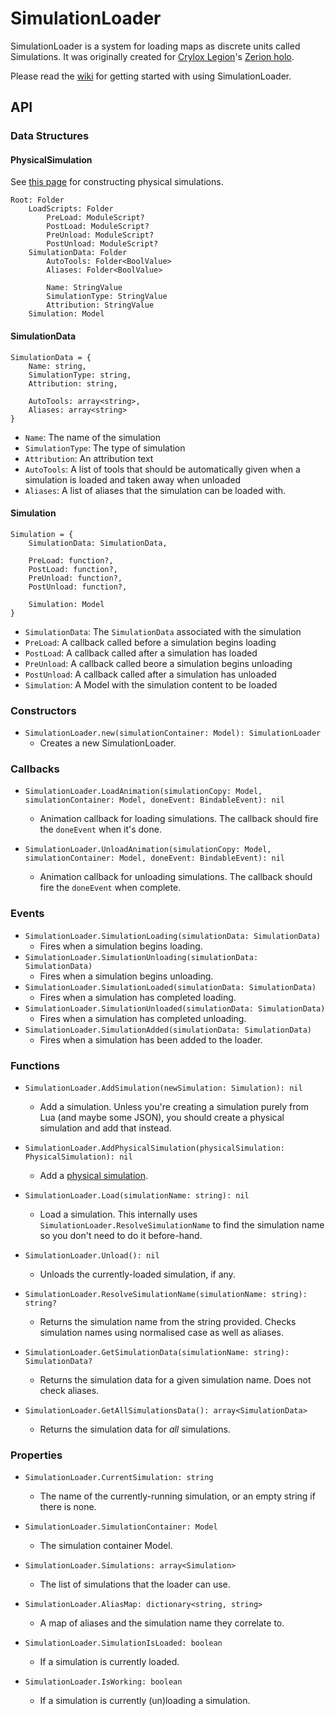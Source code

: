 # SimulationLoader

SimulationLoader is a system for loading maps as discrete units called Simulations. It was originally created for [Crylox Legion](https://www.roblox.com/groups/1192846)'s [Zerion holo](https://www.roblox.com/games/3717455865).

Please read the [wiki](https://github.com/Blupo/SimulationLoader/wiki) for getting started with using SimulationLoader.

## API

### Data Structures

#### PhysicalSimulation
See [this page](https://github.com/Blupo/SimulationLoader/wiki/Creating-Physical-Simulations) for constructing physical simulations.

```
Root: Folder
    LoadScripts: Folder
        PreLoad: ModuleScript?
        PostLoad: ModuleScript?
        PreUnload: ModuleScript?
        PostUnload: ModuleScript?
    SimulationData: Folder
        AutoTools: Folder<BoolValue>
        Aliases: Folder<BoolValue>

        Name: StringValue
        SimulationType: StringValue
        Attribution: StringValue
    Simulation: Model
```

#### SimulationData

```
SimulationData = {
    Name: string,
    SimulationType: string,
    Attribution: string,

    AutoTools: array<string>,
    Aliases: array<string>
}
```

- `Name`: The name of the simulation
- `SimulationType`: The type of simulation
- `Attribution`: An attribution text
- `AutoTools`: A list of tools that should be automatically given when a simulation is loaded and taken away when unloaded
- `Aliases`: A list of aliases that the simulation can be loaded with.

#### Simulation

```
Simulation = {
    SimulationData: SimulationData,

    PreLoad: function?,
    PostLoad: function?,
    PreUnload: function?,
    PostUnload: function?,

    Simulation: Model
}
```

- `SimulationData`: The `SimulationData` associated with the simulation
- `PreLoad`: A callback called before a simulation begins loading
- `PostLoad`: A callback called after a simulation has loaded
- `PreUnload`: A callback called beore a simulation begins unloading
- `PostUnload`: A callback called after a simulation has unloaded
- `Simulation`: A Model with the simulation content to be loaded

### Constructors

- `SimulationLoader.new(simulationContainer: Model): SimulationLoader`
  - Creates a new SimulationLoader.

### Callbacks

- `SimulationLoader.LoadAnimation(simulationCopy: Model, simulationContainer: Model, doneEvent: BindableEvent): nil`
  - Animation callback for loading simulations. The callback should fire the `doneEvent` when it's done.

- `SimulationLoader.UnloadAnimation(simulationCopy: Model, simulationContainer: Model, doneEvent: BindableEvent): nil`
  - Animation callback for unloading simulations. The callback should fire the `doneEvent` when complete.

### Events

- `SimulationLoader.SimulationLoading(simulationData: SimulationData)`
  - Fires when a simulation begins loading.
- `SimulationLoader.SimulationUnloading(simulationData: SimulationData)`
  - Fires when a simulation begins unloading.
- `SimulationLoader.SimulationLoaded(simulationData: SimulationData)`
  - Fires when a simulation has completed loading.
- `SimulationLoader.SimulationUnloaded(simulationData: SimulationData)`
  - Fires when a simulation has completed unloading.
- `SimulationLoader.SimulationAdded(simulationData: SimulationData)`
  - Fires when a simulation has been added to the loader.

### Functions

- `SimulationLoader.AddSimulation(newSimulation: Simulation): nil`
  - Add a simulation. Unless you're creating a simulation purely from Lua (and maybe some JSON), you should create a physical simulation and add that instead.
- `SimulationLoader.AddPhysicalSimulation(physicalSimulation: PhysicalSimulation): nil`
  - Add a [physical simulation](https://github.com/Blupo/SimulationLoader/wiki/Creating-Physical-Simulations).

- `SimulationLoader.Load(simulationName: string): nil`
  - Load a simulation. This internally uses `SimulationLoader.ResolveSimulationName` to find the simulation name so you don't need to do it before-hand.
- `SimulationLoader.Unload(): nil`
  - Unloads the currently-loaded simulation, if any.

- `SimulationLoader.ResolveSimulationName(simulationName: string): string?`
  - Returns the simulation name from the string provided. Checks simulation names using normalised case as well as aliases.
- `SimulationLoader.GetSimulationData(simulationName: string): SimulationData?`
  - Returns the simulation data for a given simulation name. Does not check aliases.
- `SimulationLoader.GetAllSimulationsData(): array<SimulationData>`
  - Returns the simulation data for *all* simulations.

### Properties

- `SimulationLoader.CurrentSimulation: string`
  - The name of the currently-running simulation, or an empty string if there is none.
- `SimulationLoader.SimulationContainer: Model`
  - The simulation container Model.
- `SimulationLoader.Simulations: array<Simulation>`
  - The list of simulations that the loader can use.
- `SimulationLoader.AliasMap: dictionary<string, string>`
  - A map of aliases and the simulation name they correlate to.

- `SimulationLoader.SimulationIsLoaded: boolean`
  - If a simulation is currently loaded.
- `SimulationLoader.IsWorking: boolean`
  - If a simulation is currently (un)loading a simulation.
